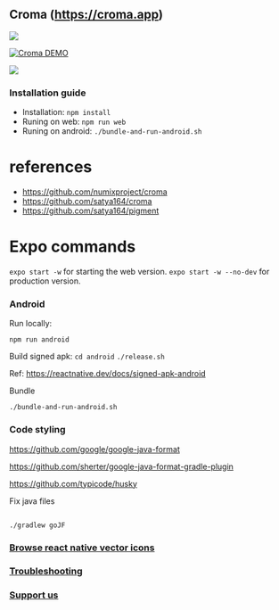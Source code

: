 ## Croma (https://croma.app)
<a href="https://bestmobileappawards.com/app-submission/croma?utm_source=badge&utm_medium=badge&utm_campaign=nominee_badge" rel="nofollow"><img src="https://bestmobileappawards.com/pub/badges/badge-platinum-award-nominee-2021.png" border="0" /></a>

[![Croma DEMO](https://img.youtube.com/vi/KqrsdAuvW40/0.jpg)](https://www.youtube.com/watch?v=KqrsdAuvW40)

![](Croma_web.gif)

### Installation guide 
- Installation: `npm install`
- Runing on web: `npm run web` 
- Runing on android: `./bundle-and-run-android.sh`

# references

- https://github.com/numixproject/croma
- https://github.com/satya164/croma
- https://github.com/satya164/pigment


# Expo commands

`expo start -w` for starting the web version.
`expo start -w --no-dev` for production version.

### Android

Run locally:

`npm run android`

Build signed apk:
`cd android`
`./release.sh`

Ref: https://reactnative.dev/docs/signed-apk-android

Bundle

`./bundle-and-run-android.sh`

### Code styling

https://github.com/google/google-java-format

https://github.com/sherter/google-java-format-gradle-plugin

https://github.com/typicode/husky

Fix java files

```

./gradlew goJF

```

### [Browse react native vector icons](https://oblador.github.io/react-native-vector-icons/)

### [Troubleshooting](https://github.com/croma-app/croma-react/wiki/Troubleshooting)

### [Support us](https://www.buymeacoffee.com/kamalkishor1991) 


